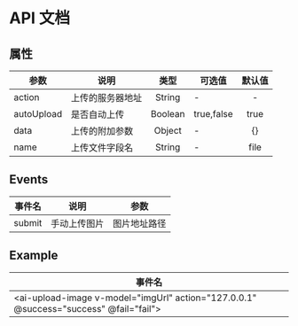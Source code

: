 # API 文档

## 属性

| 参数 | 说明 | 类型 | 可选值 | 默认值 |
| --- |------|:----:|-----|:-----:|
| action | 上传的服务器地址 | String | - | - |
| autoUpload | 是否自动上传 | Boolean | true,false | true |
| data | 上传的附加参数 | Object | - | {} |
| name | 上传文件字段名 | String | - | file |



## Events

| 事件名 | 说明 | 参数 |
| ---- |-----| ----- |
| submit | 手动上传图片 | 图片地址路径 |


## Example

| 事件名 |
| --------- |
| <ai-upload-image v-model="imgUrl" action="127.0.0.1" @success="success" @fail="fail"></ai-upload-image> |